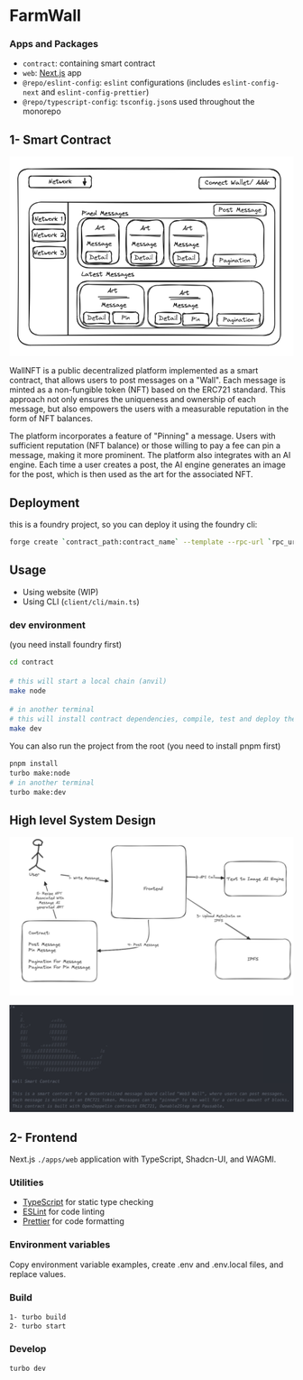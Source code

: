# FarmWall

### Apps and Packages

- `contract`: containing smart contract
- `web`: [Next.js](https://nextjs.org/) app
- `@repo/eslint-config`: `eslint` configurations (includes `eslint-config-next` and `eslint-config-prettier`)
- `@repo/typescript-config`: `tsconfig.json`s used throughout the monorepo

## 1- Smart Contract

![System Design](./media/diagram-a.png)

WallNFT is a public decentralized platform implemented as a smart contract, that allows users to post messages on a "Wall". Each message is minted as a non-fungible token (NFT) based on the ERC721 standard. This approach not only ensures the uniqueness and ownership of each message, but also empowers the users with a measurable reputation in the form of NFT balances.

The platform incorporates a feature of "Pinning" a message. Users with sufficient reputation (NFT balance) or those willing to pay a fee can pin a message, making it more prominent. The platform also integrates with an AI engine. Each time a user creates a post, the AI engine generates an image for the post, which is then used as the art for the associated NFT.

## Deployment

this is a foundry project, so you can deploy it using the foundry cli:

```bash
forge create `contract_path:contract_name` --template --rpc-url `rpc_url` --private-key `private_key`
```

## Usage

- Using website (WIP)
- Using CLI (`client/cli/main.ts`)

### dev environment

(you need install foundry first)

```bash
cd contract

# this will start a local chain (anvil)
make node

# in another terminal
# this will install contract dependencies, compile, test and deploy the contract with constructor arguments in the `./args` file
make dev
```

You can also run the project from the root
(you need to install pnpm first)

```bash
pnpm install
turbo make:node
# in another terminal
turbo make:dev
```

## High level System Design

<!-- add diagram image -->

![System Design](./media/diagram-b.png)

![Contract Doc](./media/diagram-c.png)

## 2- Frontend

Next.js `./apps/web` application with TypeScript, Shadcn-UI, and WAGMI.

### Utilities

- [TypeScript](https://www.typescriptlang.org/) for static type checking
- [ESLint](https://eslint.org/) for code linting
- [Prettier](https://prettier.io) for code formatting

### Environment variables

Copy environment variable examples, create .env and .env.local files, and replace values.

### Build

```
1- turbo build
2- turbo start
```

### Develop

```
turbo dev
```
